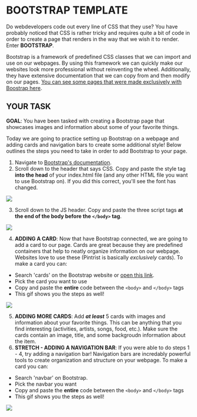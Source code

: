 BOOTSTRAP TEMPLATE
========
Do webdevelopers code out every line of CSS that they use? You have probably noticed that CSS is rather tricky and requires quite a bit of code in order to create a page that renders in the way that we wish it to render. Enter **BOOTSTRAP**. 

Bootstrap is a framework of predefined CSS classes that we can import and use on our webpages. By using this framework we can quickly make our websites look more professional without reinventing the wheel. Additionally, they have extensive documentation that we can copy from and then modify on our pages. [You can see some pages that were made exclusively with Boostrap here](https://expo.getbootstrap.com/).

YOUR TASK
-------
**GOAL**: You have been tasked with creating a Bootstrap page that showcases images and information about some of your favorite things.

Today we are going to practice setting up Bootstrap on a webpage and adding cards and navigation bars to create some additional style! Below outlines the steps you need to take in order to add Bootstrap to your page.

1. Navigate to [Bootstrap's documentation](https://getbootstrap.com/docs/4.5/getting-started/introduction/).
2. Scroll down to the header that says CSS. Copy and paste the style tag **into the head** of your index.html file (and any other HTML file you want to use Bootstrap on). If you did this correct, you'll see the font has changed.  

![](https://media.giphy.com/media/Tf3l7Dn3RPW2tEAJvN/giphy.gif)

3. Scroll down to the JS header. Copy and paste the three script tags **at the end of the body before the `</body>` tag**.

![](https://media.giphy.com/media/kC9CmwgKpFI1XsfpGu/giphy.gif)

4. **ADDING A CARD**: Now that have Bootstrap connected, we are going to add a card to our page. Cards are great because they are predefined containers that help to neatly organize information on our webpage. Websites love to use these (Pintrist is basically *exclusively* cards). To make a card you can:  
  - Search 'cards' on the Bootstrap website or [open this link](). 
  - Pick the card you want to use
  - Copy and paste the **entire** code between the `<body>` and `</body>` tags
  - This gif shows you the steps as well!

  ![](https://media.giphy.com/media/WqAQl9ezddbkDTXD2h/giphy.gif)

5. **ADDING MORE CARDS**: Add  ***at least*** 5 cards with images and information about your favorite things. This can be anything that you find interesting (activities, artists, songs, food, etc.). Make sure the cards contain an image, title, and some backgroudn information about the item.
6. **STRETCH - ADDING A NAVIGATION BAR**: If you were able to do steps 1 - 4, try adding a navigation bar! Navigation bars are incredably powerful tools to create organization and structure on your webpage. To make a card you can:
  - Search 'navbar' on Bootstrap.
  - Pick the navbar you want 
  - Copy and paste the **entire** code between the `<body>` and `</body>` tags 
  - This gif shows you the steps as well!

  ![](https://media.giphy.com/media/Xy7BMO5Yfubc3pRBms/giphy.gif)